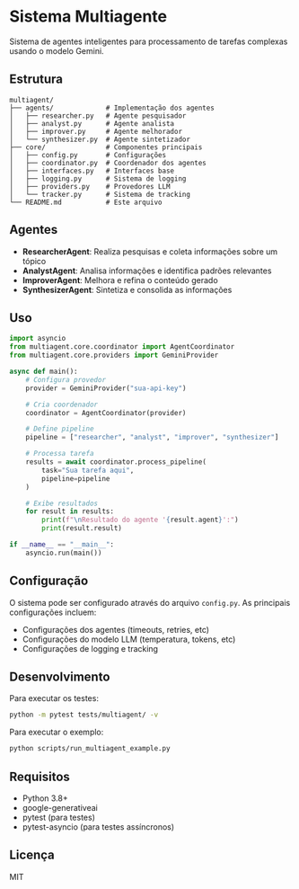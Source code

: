# Sistema Multiagente

Sistema de agentes inteligentes para processamento de tarefas complexas usando o modelo Gemini.

## Estrutura

```
multiagent/
├── agents/             # Implementação dos agentes
│   ├── researcher.py   # Agente pesquisador
│   ├── analyst.py      # Agente analista
│   ├── improver.py     # Agente melhorador
│   └── synthesizer.py  # Agente sintetizador
├── core/               # Componentes principais
│   ├── config.py       # Configurações
│   ├── coordinator.py  # Coordenador dos agentes
│   ├── interfaces.py   # Interfaces base
│   ├── logging.py      # Sistema de logging
│   ├── providers.py    # Provedores LLM
│   └── tracker.py      # Sistema de tracking
└── README.md           # Este arquivo
```

## Agentes

- **ResearcherAgent**: Realiza pesquisas e coleta informações sobre um tópico
- **AnalystAgent**: Analisa informações e identifica padrões relevantes
- **ImproverAgent**: Melhora e refina o conteúdo gerado
- **SynthesizerAgent**: Sintetiza e consolida as informações

## Uso

```python
import asyncio
from multiagent.core.coordinator import AgentCoordinator
from multiagent.core.providers import GeminiProvider

async def main():
    # Configura provedor
    provider = GeminiProvider("sua-api-key")

    # Cria coordenador
    coordinator = AgentCoordinator(provider)

    # Define pipeline
    pipeline = ["researcher", "analyst", "improver", "synthesizer"]

    # Processa tarefa
    results = await coordinator.process_pipeline(
        task="Sua tarefa aqui",
        pipeline=pipeline
    )

    # Exibe resultados
    for result in results:
        print(f"\nResultado do agente '{result.agent}':")
        print(result.result)

if __name__ == "__main__":
    asyncio.run(main())
```

## Configuração

O sistema pode ser configurado através do arquivo `config.py`. As principais configurações incluem:

- Configurações dos agentes (timeouts, retries, etc)
- Configurações do modelo LLM (temperatura, tokens, etc)
- Configurações de logging e tracking

## Desenvolvimento

Para executar os testes:

```bash
python -m pytest tests/multiagent/ -v
```

Para executar o exemplo:

```bash
python scripts/run_multiagent_example.py
```

## Requisitos

- Python 3.8+
- google-generativeai
- pytest (para testes)
- pytest-asyncio (para testes assíncronos)

## Licença

MIT
